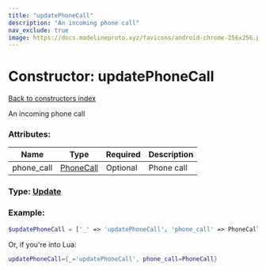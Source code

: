 ```yaml
---
title: "updatePhoneCall"
description: "An incoming phone call"
nav_exclude: true
image: https://docs.madelineproto.xyz/favicons/android-chrome-256x256.png
---
```

# Constructor: updatePhoneCall  
[Back to constructors index](index.md)



An incoming phone call

### Attributes:

| Name     |    Type       | Required | Description |
|----------|---------------|----------|-------------|
|phone\_call|[PhoneCall](../types/PhoneCall.md) | Optional|Phone call|



### Type: [Update](../types/Update.md)


### Example:

```php
$updatePhoneCall = ['_' => 'updatePhoneCall', 'phone_call' => PhoneCall];
```  


Or, if you're into Lua:

```lua
updatePhoneCall={_='updatePhoneCall', phone_call=PhoneCall}

```


